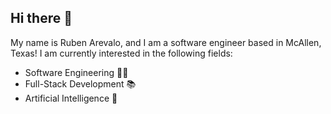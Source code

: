 ## Hi there 👋
My name is Ruben Arevalo, and I am a software engineer based in McAllen, Texas! I am currently interested in the following fields:
- Software Engineering 🧑‍💻
- Full-Stack Development 📚
- Artificial Intelligence 🤖
<!--
**rchrisarevalo/rchrisarevalo** is a ✨ _special_ ✨ repository because its `README.md` (this file) appears on your GitHub profile.

Here are some ideas to get you started:

- 🔭 I’m currently working on ...
- 🌱 I’m currently learning ...
- 👯 I’m looking to collaborate on ...
- 🤔 I’m looking for help with ...
- 💬 Ask me about ...
- 📫 How to reach me: ...
- 😄 Pronouns: ...
- ⚡ Fun fact: ...
-->
